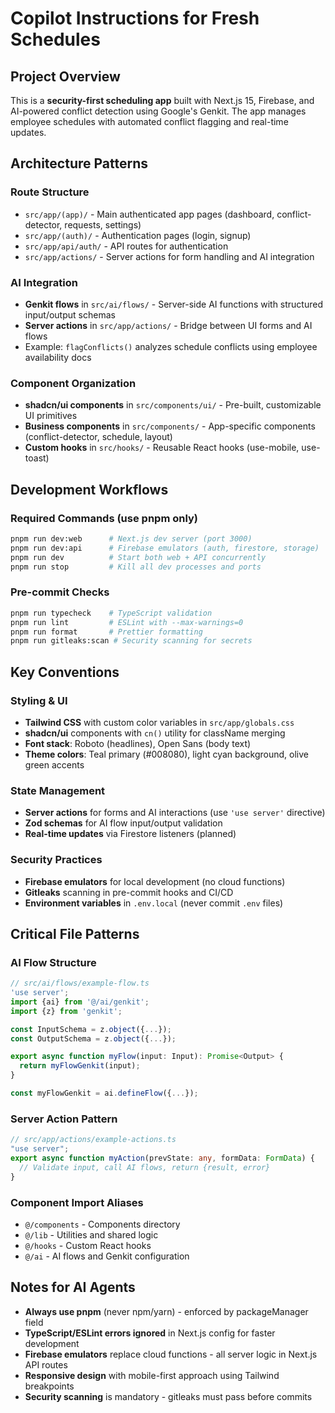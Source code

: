 # Copilot Instructions for Fresh Schedules

## Project Overview

This is a **security-first scheduling app** built with Next.js 15, Firebase, and AI-powered conflict detection using Google's Genkit. The app manages employee schedules with automated conflict flagging and real-time updates.

## Architecture Patterns

### Route Structure

- `src/app/(app)/` - Main authenticated app pages (dashboard, conflict-detector, requests, settings)
- `src/app/(auth)/` - Authentication pages (login, signup)
- `src/app/api/auth/` - API routes for authentication
- `src/app/actions/` - Server actions for form handling and AI integration

### AI Integration

- **Genkit flows** in `src/ai/flows/` - Server-side AI functions with structured input/output schemas
- **Server actions** in `src/app/actions/` - Bridge between UI forms and AI flows
- Example: `flagConflicts()` analyzes schedule conflicts using employee availability docs

### Component Organization

- **shadcn/ui components** in `src/components/ui/` - Pre-built, customizable UI primitives
- **Business components** in `src/components/` - App-specific components (conflict-detector, schedule, layout)
- **Custom hooks** in `src/hooks/` - Reusable React hooks (use-mobile, use-toast)

## Development Workflows

### Required Commands (use pnpm only)

```bash
pnpm run dev:web      # Next.js dev server (port 3000)
pnpm run dev:api      # Firebase emulators (auth, firestore, storage)
pnpm run dev          # Start both web + API concurrently
pnpm run stop         # Kill all dev processes and ports
```

### Pre-commit Checks

```bash
pnpm run typecheck    # TypeScript validation
pnpm run lint         # ESLint with --max-warnings=0
pnpm run format       # Prettier formatting
pnpm run gitleaks:scan # Security scanning for secrets
```

## Key Conventions

### Styling & UI

- **Tailwind CSS** with custom color variables in `src/app/globals.css`
- **shadcn/ui** components with `cn()` utility for className merging
- **Font stack**: Roboto (headlines), Open Sans (body text)
- **Theme colors**: Teal primary (#008080), light cyan background, olive green accents

### State Management

- **Server actions** for forms and AI interactions (use `'use server'` directive)
- **Zod schemas** for AI flow input/output validation
- **Real-time updates** via Firestore listeners (planned)

### Security Practices

- **Firebase emulators** for local development (no cloud functions)
- **Gitleaks** scanning in pre-commit hooks and CI/CD
- **Environment variables** in `.env.local` (never commit `.env` files)

## Critical File Patterns

### AI Flow Structure

```typescript
// src/ai/flows/example-flow.ts
'use server';
import {ai} from '@/ai/genkit';
import {z} from 'genkit';

const InputSchema = z.object({...});
const OutputSchema = z.object({...});

export async function myFlow(input: Input): Promise<Output> {
  return myFlowGenkit(input);
}

const myFlowGenkit = ai.defineFlow({...});
```

### Server Action Pattern

```typescript
// src/app/actions/example-actions.ts
"use server";
export async function myAction(prevState: any, formData: FormData) {
  // Validate input, call AI flows, return {result, error}
}
```

### Component Import Aliases

- `@/components` - Components directory
- `@/lib` - Utilities and shared logic
- `@/hooks` - Custom React hooks
- `@/ai` - AI flows and Genkit configuration

## Notes for AI Agents

- **Always use pnpm** (never npm/yarn) - enforced by packageManager field
- **TypeScript/ESLint errors ignored** in Next.js config for faster development
- **Firebase emulators** replace cloud functions - all server logic in Next.js API routes
- **Responsive design** with mobile-first approach using Tailwind breakpoints
- **Security scanning** is mandatory - gitleaks must pass before commits
